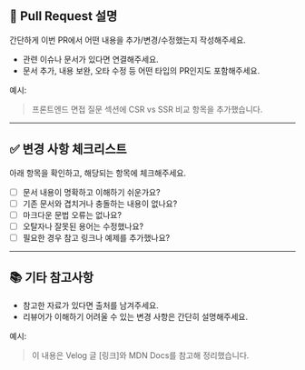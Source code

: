## 📌 Pull Request 설명

간단하게 이번 PR에서 어떤 내용을 추가/변경/수정했는지 작성해주세요.

- 관련 이슈나 문서가 있다면 연결해주세요.
- 문서 추가, 내용 보완, 오타 수정 등 어떤 타입의 PR인지도 포함해주세요.

예시:

> 프론트엔드 면접 질문 섹션에 CSR vs SSR 비교 항목을 추가했습니다.

---

## ✅ 변경 사항 체크리스트

아래 항목을 확인하고, 해당되는 항목에 체크해주세요.

- [ ] 문서 내용이 명확하고 이해하기 쉬운가요?
- [ ] 기존 문서와 겹치거나 충돌하는 내용이 없나요?
- [ ] 마크다운 문법 오류는 없나요?
- [ ] 오탈자나 잘못된 용어는 수정했나요?
- [ ] 필요한 경우 참고 링크나 예제를 추가했나요?

---

## 📚 기타 참고사항

- 참고한 자료가 있다면 출처를 남겨주세요.
- 리뷰어가 이해하기 어려울 수 있는 변경 사항은 간단히 설명해주세요.

예시:

> 이 내용은 Velog 글 [링크]와 MDN Docs를 참고해 정리했습니다.
